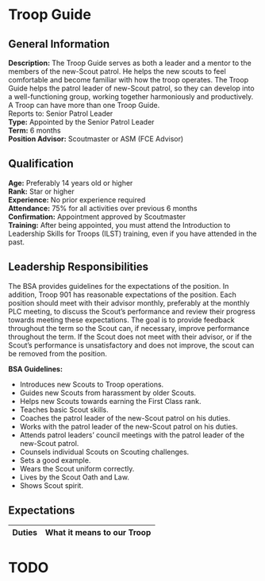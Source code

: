 # Troop Guide
## General Information
**Description:**  The Troop Guide serves as both a leader and a mentor to the members of the new-Scout patrol.  He helps the new scouts to feel comfortable and become familiar with how the troop operates.  The Troop Guide helps the patrol leader of new-Scout patrol, so they can develop into a well-functioning group, working together harmoniously and productively.  A Troop can have more than one Troop Guide.\
Reports to:		Senior Patrol Leader\
**Type:**			Appointed by the Senior Patrol Leader\
**Term:**			6 months\
**Position Advisor:**	Scoutmaster or ASM (FCE Advisor)

## Qualification
**Age:**			Preferably 14 years old or higher\
**Rank:**			Star or higher\
**Experience:**		No prior experience required\
**Attendance:**		75% for all activities over previous 6 months\
**Confirmation:**		Appointment approved by Scoutmaster\
**Training:**	After being appointed, you must attend the Introduction to Leadership Skills for Troops (ILST) training, even if you have attended in the past.

## Leadership Responsibilities
The BSA provides guidelines for the expectations of the position.  In addition, Troop 901 has reasonable expectations of the position.  Each position should meet with their advisor monthly, preferably at the monthly PLC meeting, to discuss the Scout’s performance and review their progress towards meeting these expectations.  The goal is to provide feedback throughout the term so the Scout can, if necessary, improve performance throughout the term.  If the Scout does not meet with their advisor, or if the Scout’s performance is unsatisfactory and does not improve, the scout can be removed from the position.

**BSA Guidelines:**
- Introduces new Scouts to Troop operations.
- Guides new Scouts from harassment by older Scouts.
- Helps new Scouts towards earning the First Class rank.
- Teaches basic Scout skills.
- Coaches the patrol leader of the new-Scout patrol on his duties.
- Works with the patrol leader of the new-Scout patrol on his duties.
- Attends patrol leaders’ council meetings with the patrol leader of the new-Scout patrol.
- Counsels individual Scouts on Scouting challenges.
- Sets a good example.
- Wears the Scout uniform correctly.
- Lives by the Scout Oath and Law.
- Shows Scout spirit.

## Expectations
| Duties | What it means to our Troop |
| ------ | -------------------------- |
# TODO